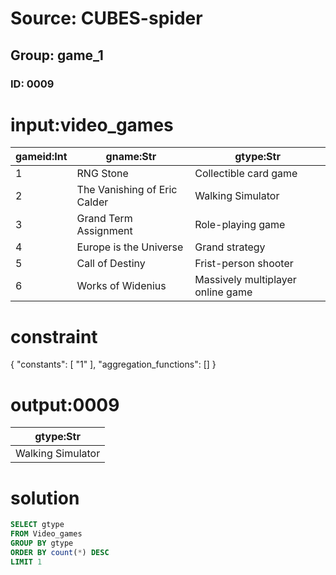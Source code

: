 # Source: CUBES-spider
## Group: game_1
### ID: 0009

# input:video_games

| gameid:Int | gname:Str | gtype:Str |
|---|---|---|
| 1 | RNG Stone | Collectible card game |
| 2 | The Vanishing of Eric Calder | Walking Simulator |
| 3 | Grand Term Assignment | Role-playing game |
| 4 | Europe is the Universe | Grand strategy |
| 5 | Call of Destiny | Frist-person shooter |
| 6 | Works of Widenius | Massively multiplayer online game |

# constraint

{
  "constants": [
    "1"
  ],
  "aggregation_functions": []
}

# output:0009

| gtype:Str |
|---|
| Walking Simulator |

# solution

```sql
SELECT gtype
FROM Video_games
GROUP BY gtype
ORDER BY count(*) DESC
LIMIT 1
```
